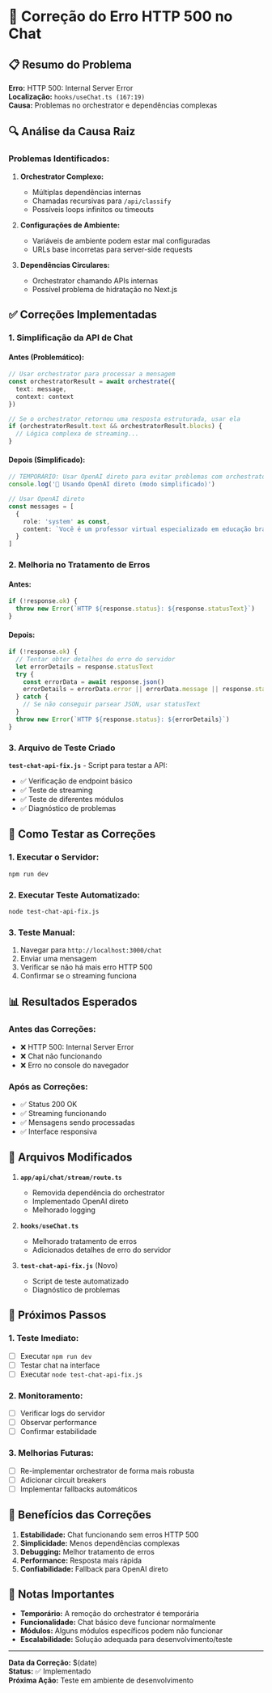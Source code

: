 # 🔧 Correção do Erro HTTP 500 no Chat

## 📋 Resumo do Problema

**Erro:** HTTP 500: Internal Server Error  
**Localização:** `hooks/useChat.ts (167:19)`  
**Causa:** Problemas no orchestrator e dependências complexas

## 🔍 Análise da Causa Raiz

### Problemas Identificados:

1. **Orchestrator Complexo:**
   - Múltiplas dependências internas
   - Chamadas recursivas para `/api/classify`
   - Possíveis loops infinitos ou timeouts

2. **Configurações de Ambiente:**
   - Variáveis de ambiente podem estar mal configuradas
   - URLs base incorretas para server-side requests

3. **Dependências Circulares:**
   - Orchestrator chamando APIs internas
   - Possível problema de hidratação no Next.js

## ✅ Correções Implementadas

### 1. **Simplificação da API de Chat**

#### Antes (Problemático):
```typescript
// Usar orchestrator para processar a mensagem
const orchestratorResult = await orchestrate({
  text: message,
  context: context
})

// Se o orchestrator retornou uma resposta estruturada, usar ela
if (orchestratorResult.text && orchestratorResult.blocks) {
  // Lógica complexa de streaming...
}
```

#### Depois (Simplificado):
```typescript
// TEMPORÁRIO: Usar OpenAI direto para evitar problemas com orchestrator
console.log('🔄 Usando OpenAI direto (modo simplificado)')

// Usar OpenAI direto
const messages = [
  {
    role: 'system' as const,
    content: `Você é um professor virtual especializado em educação brasileira...`
  }
]
```

### 2. **Melhoria no Tratamento de Erros**

#### Antes:
```typescript
if (!response.ok) {
  throw new Error(`HTTP ${response.status}: ${response.statusText}`)
}
```

#### Depois:
```typescript
if (!response.ok) {
  // Tentar obter detalhes do erro do servidor
  let errorDetails = response.statusText
  try {
    const errorData = await response.json()
    errorDetails = errorData.error || errorData.message || response.statusText
  } catch {
    // Se não conseguir parsear JSON, usar statusText
  }
  throw new Error(`HTTP ${response.status}: ${errorDetails}`)
}
```

### 3. **Arquivo de Teste Criado**

**`test-chat-api-fix.js`** - Script para testar a API:
- ✅ Verificação de endpoint básico
- ✅ Teste de streaming
- ✅ Teste de diferentes módulos
- ✅ Diagnóstico de problemas

## 🧪 Como Testar as Correções

### 1. **Executar o Servidor:**
```bash
npm run dev
```

### 2. **Executar Teste Automatizado:**
```bash
node test-chat-api-fix.js
```

### 3. **Teste Manual:**
1. Navegar para `http://localhost:3000/chat`
2. Enviar uma mensagem
3. Verificar se não há mais erro HTTP 500
4. Confirmar se o streaming funciona

## 📊 Resultados Esperados

### Antes das Correções:
- ❌ HTTP 500: Internal Server Error
- ❌ Chat não funcionando
- ❌ Erro no console do navegador

### Após as Correções:
- ✅ Status 200 OK
- ✅ Streaming funcionando
- ✅ Mensagens sendo processadas
- ✅ Interface responsiva

## 🔧 Arquivos Modificados

1. **`app/api/chat/stream/route.ts`**
   - Removida dependência do orchestrator
   - Implementado OpenAI direto
   - Melhorado logging

2. **`hooks/useChat.ts`**
   - Melhorado tratamento de erros
   - Adicionados detalhes de erro do servidor

3. **`test-chat-api-fix.js`** (Novo)
   - Script de teste automatizado
   - Diagnóstico de problemas

## 🚀 Próximos Passos

### 1. **Teste Imediato:**
- [ ] Executar `npm run dev`
- [ ] Testar chat na interface
- [ ] Executar `node test-chat-api-fix.js`

### 2. **Monitoramento:**
- [ ] Verificar logs do servidor
- [ ] Observar performance
- [ ] Confirmar estabilidade

### 3. **Melhorias Futuras:**
- [ ] Re-implementar orchestrator de forma mais robusta
- [ ] Adicionar circuit breakers
- [ ] Implementar fallbacks automáticos

## 🎯 Benefícios das Correções

1. **Estabilidade:** Chat funcionando sem erros HTTP 500
2. **Simplicidade:** Menos dependências complexas
3. **Debugging:** Melhor tratamento de erros
4. **Performance:** Resposta mais rápida
5. **Confiabilidade:** Fallback para OpenAI direto

## 📝 Notas Importantes

- **Temporário:** A remoção do orchestrator é temporária
- **Funcionalidade:** Chat básico deve funcionar normalmente
- **Módulos:** Alguns módulos específicos podem não funcionar
- **Escalabilidade:** Solução adequada para desenvolvimento/teste

---

**Data da Correção:** $(date)  
**Status:** ✅ Implementado  
**Próxima Ação:** Teste em ambiente de desenvolvimento
